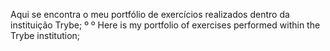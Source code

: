 Aqui se encontra o meu portfólio de exercícios realizados dentro da instituição Trybe;
º
º
Here is my portfolio of exercises performed within the Trybe institution;
